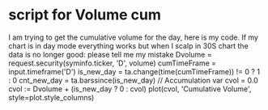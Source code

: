 
# script for Volume cum

I am trying to get the cumulative volume for the day, here is my code. If my chart is in day mode everything works but when I scalp in 30S chart the data is no longer good:
please tell me my mistake
Dvolume =  request.security(syminfo.ticker, 'D', volume) cumTimeFrame = input.timeframe('D') is_new_day = ta.change(time(cumTimeFrame)) != 0 ? 1 : 0 cnt_new_day = ta.barssince(is_new_day)
// Accumulation var cvol = 0.0 cvol := Dvolume + (is_new_day ? 0 : cvol) plot(cvol, 'Cumulative Volume', style=plot.style_columns)

        